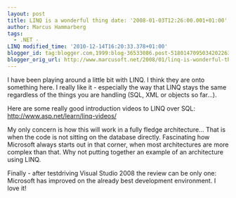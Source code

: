 ```yaml
---
layout: post
title: LINQ is a wonderful thing date: '2008-01-03T12:26:00.001+01:00'
author: Marcus Hammarberg
tags:
  - .NET -
LINQ modified_time: '2010-12-14T16:20:33.378+01:00'
blogger_id: tag:blogger.com,1999:blog-36533086.post-5180147095034202263
blogger_orig_url: http://www.marcusoft.net/2008/01/linq-is-wonderful-thing.html
---
```


I have
been playing around a little bit with LINQ. I think they are onto
something here. I really like it - especially the way that LINQ stays
the same regardless of the things you are handling (SQL, XML or objects
so far...).

Here are some really good introduction videos to LINQ over SQL:
<http://www.asp.net/learn/linq-videos/>

My only concern is how this will work in a fully fledge architecture...
That is when the code is not sitting on the database directly.
Fascinating how Microsoft always starts out in that corner, when most
architectures are more complex than that. Why not putting together an
example of an architecture using LINQ.

Finally - after testdriving Visual Studio 2008 the review can be only
one: Microsoft has improved on the already best development environment.
I love it!
